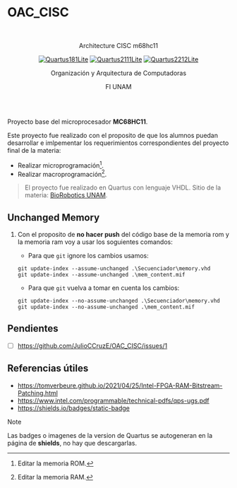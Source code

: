# OAC_CISC

<br/>

<div align="center">

Architecture CISC m68hc11
  
[![Quartus181Lite](https://img.shields.io/badge/Quartus-18.1--Lite-blue)](https://www.intel.com/content/www/us/en/software-kit/665990/intel-quartus-prime-lite-edition-design-software-version-18-1-for-windows.html)
[![Quartus2111Lite](https://img.shields.io/badge/Quartus-21.1.1--Lite-blue)](https://www.intel.com/content/www/us/en/software-kit/736572/intel-quartus-prime-lite-edition-design-software-version-21-1-1-for-windows.html)
[![Quartus2212Lite](https://img.shields.io/badge/Quartus-22.1.2--Lite-blue)](https://www.intel.com/content/www/us/en/software-kit/785086/intel-quartus-prime-lite-edition-design-software-version-22-1-2-for-windows.html)

Organización y Arquitectura de Computadoras

FI UNAM


<br/>

</div>

<br/>


Proyecto base del microprocesador **MC68HC11**.

Este proyecto fue realizado con el proposito de que los alumnos puedan desarrollar e imlpementar los requerimientos correspondientes del proyecto final de la materia:

- Realizar microprogramación[^1].
- Realizar macroprogramación[^2].

> El proyecto fue realizado en Quartus con lenguaje VHDL.
> Sitio de la materia: [BioRobotics UNAM](https://biorobotics.fi-p.unam.mx/organizacion-y-arquitectura-de-computadoras/).

## Unchanged Memory

  1. Con el proposito de **no hacer push** del código base de la memoria rom y la memoria ram voy a usar los soguientes comandos:

     - Para que `git` ignore los cambios usamos:
      ```
      git update-index --assume-unchanged .\Secuenciador\memory.vhd
      git update-index --assume-unchanged .\mem_content.mif
      ```

     - Para que `git` vuelva a tomar en cuenta los cambios:
      ```
      git update-index --no-assume-unchanged .\Secuenciador\memory.vhd
      git update-index --no-assume-unchanged .\mem_content.mif
      ```
## Pendientes

 - [ ] https://github.com/JulioCCruzE/OAC_CISC/issues/1

## Referencias útiles

 - https://tomverbeure.github.io/2021/04/25/Intel-FPGA-RAM-Bitstream-Patching.html
 - https://www.intel.com/programmable/technical-pdfs/qps-ugs.pdf
 - https://shields.io/badges/static-badge

> [!NOTE]
> Las badges o imagenes de la version de Quartus se autogeneran en la página de **shields**, no hay que descargarlas.

[^1]: Editar la memoria ROM.
[^2]: Editar la memoria RAM.
